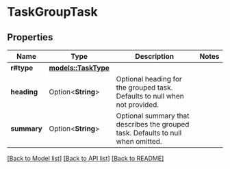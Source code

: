 # TaskGroupTask

## Properties

Name | Type | Description | Notes
------------ | ------------- | ------------- | -------------
**r#type** | [**models::TaskType**](TaskType.md) |  | 
**heading** | Option<**String**> | Optional heading for the grouped task. Defaults to null when not provided. | 
**summary** | Option<**String**> | Optional summary that describes the grouped task. Defaults to null when omitted. | 

[[Back to Model list]](../README.md#documentation-for-models) [[Back to API list]](../README.md#documentation-for-api-endpoints) [[Back to README]](../README.md)


